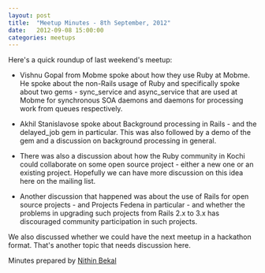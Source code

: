 ```yaml
---
layout: post
title:  "Meetup Minutes - 8th September, 2012"
date:   2012-09-08 15:00:00
categories: meetups
---
```



Here's a quick roundup of last weekend's meetup:

* Vishnu Gopal from Mobme spoke about how they use Ruby at Mobme. He spoke about the non-Rails usage of Ruby and specifically spoke about two gems - sync_service and async_service that are used at Mobme for synchronous SOA daemons and daemons for processing work from queues respectively.

* Akhil Stanislavose spoke about Background processing in Rails - and the delayed_job gem in particular. This was also followed by a demo of the gem and a discussion on background processing in general.

* There was also a discussion about how the Ruby community in Kochi could collaborate on some open source project - either a new one or an existing project. Hopefully we can have more discussion on this idea here on the mailing list.

* Another discussion that happened was about the use of Rails for open source projects - and Projects Fedena in particular - and whether the problems in upgrading such projects from Rails 2.x to 3.x has discouraged community participation in such projects.

We also discussed whether we could have the next meetup in a hackathon format. That's another topic that needs discussion here.

Minutes prepared by [Nithin Bekal](https://twitter.com/nithinbekal)